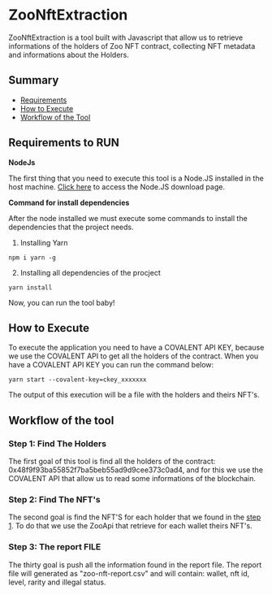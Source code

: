 # ZooNftExtraction

ZooNftExtraction is a tool built with Javascript that allow us to retrieve informations of the holders of Zoo NFT contract, collecting NFT metadata and informations about the Holders.

## Summary

 - [Requirements](#requirements-to-run)
 - [How to Execute](#how-to-execute)
 - [Workflow of the Tool](#workflow-of-the-tool)

## Requirements to RUN

**NodeJs**

The first thing that you need to execute this tool is a Node.JS installed in the host machine.
[Click here](https://nodejs.org/en/download/) to access the Node.JS download page.

**Command for install dependencies**

After the node installed we must execute some commands to install the dependencies that the project needs.

1. Installing Yarn

`npm i yarn -g`

2. Installing all dependencies of the procject

`yarn install`

Now, you can run the tool baby!

## How to Execute

To execute the application you need to have a COVALENT API KEY, because we use the COVALENT API to get all the holders of the contract.
When you have a COVALENT API KEY you can run the command below:

`yarn start --covalent-key=ckey_xxxxxxx`

The output of this execution will be a file with the holders and theirs NFT's.

## Workflow of the tool

### Step 1: Find The Holders

The first goal of this tool is find all the holders of the contract: 0x48f9f93ba55852f7ba5beb55ad9d9cee373c0ad4, and for this we use the COVALENT API that allow us to read some informations of the blockchain.

### Step 2: Find The NFT's

The second goal is find the NFT'S for each holder that we found in the [step 1](#step-1-find-the-holders). To do that we use the ZooApi that retrieve for each wallet theirs NFT's.

### Step 3: The report FILE

The thirty goal is push all the information found in the report file. The report file will generated as "zoo-nft-report.csv" and will contain: wallet, nft id, level, rarity and illegal status.

